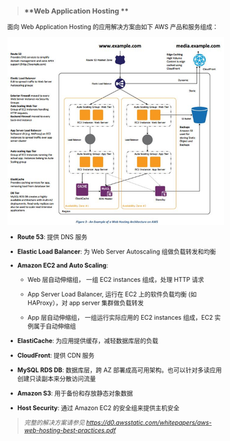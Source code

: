 > ### **Web Application Hosting **

面向 Web Application Hosting 的应用解决方案由如下 AWS 产品和服务组成：

![](/assets/webapplication.JPG)

* **Route 53**: 提供 DNS 服务

* **Elastic Load Balancer**: 为 Web Server Autoscaling 组做负载转发和均衡

* **Amazon EC2 and Auto Scaling**:

  * Web 层自动伸缩组， 一组 EC2 instances 组成，处理 HTTP 请求

  * App Server Load Balancer, 运行在 EC2 上的软件负载均衡 \(如 HAProxy），对 app server 集群做负载转发

  * App 层自动伸缩组， 一组运行实际应用的 EC2 instances 组成，EC2 实例属于自动伸缩组

* **ElastiCache**: 为应用提供缓存，减轻数据库层的负载

* **CloudFront**: 提供 CDN 服务

* **MySQL RDS DB**: 数据库层，跨 AZ 部署成高可用架构。也可以针对多读应用创建只读副本来分散访问流量

* **Amazon S3**: 用于备份和存放静态对象数据

* **Host Security**: 通过 Amazon EC2 的安全组来提供主机安全

>_完整的解决方案请参见 https://d0.awsstatic.com/whitepapers/aws-web-hosting-best-practices.pdf_
